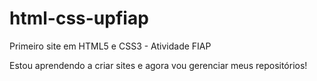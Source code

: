 # html-css-upfiap
 Primeiro site em HTML5 e CSS3 - Atividade FIAP

 Estou aprendendo a criar sites e agora vou gerenciar meus repositórios!
